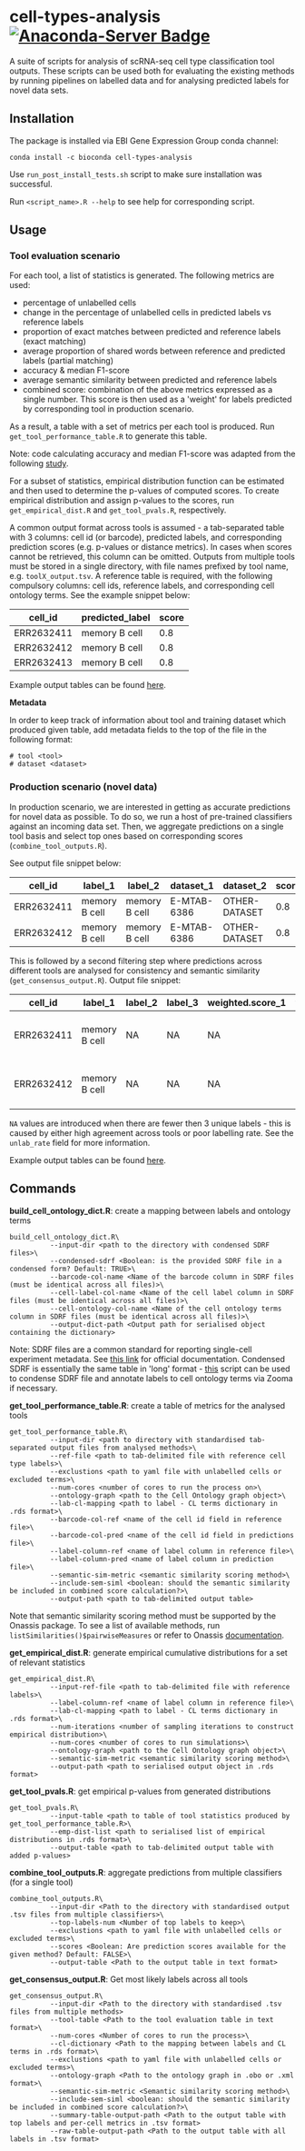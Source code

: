# cell-types-analysis [![Anaconda-Server Badge](https://anaconda.org/ebi-gene-expression-group/atlas-fastq-provider/badges/installer/conda.svg)](https://anaconda.org/ebi-gene-expression-group/cell-types-analysis)
A suite of scripts for analysis of scRNA-seq cell type classification tool outputs. These scripts can be used both for evaluating the existing methods by running pipelines on labelled data and for analysing predicted labels for novel data sets.  

## Installation 
The package is installed via EBI Gene Expression Group conda channel:

```conda install -c bioconda cell-types-analysis``` 

Use `run_post_install_tests.sh` script to make sure installation was successful. 

Run `<script_name>.R --help` to see help for corresponding script.  


## Usage

### Tool evaluation scenario 
For each tool, a list of statistics is generated. The following metrics are used:
* percentage of unlabelled cells
* change in the percentage of unlabelled cells in predicted labels vs reference labels
* proportion of exact matches between predicted and reference labels (exact matching)
* average proportion of shared words between reference and predicted labels (partial matching)
* accuracy & median F1-score
* average semantic similarity between predicted and reference labels
* combined score: combination of the above metrics expressed as a single number. This score is then used as a 'weight' for labels predicted by corresponding tool in production scenario. 

As a result, a table with a set of metrics per each tool is produced. 
Run `get_tool_performance_table.R` to generate this table. 

Note: code calculating accuracy and median F1-score was adapted from the following [study](https://github.com/tabdelaal/scRNAseq_Benchmark).

For a subset of statistics, empirical distribution function can be estimated and then used to determine the p-values of computed scores. To create empirical distribution and assign p-values to the scores, run `get_empirical_dist.R` and `get_tool_pvals.R`, respectively.    

A common output format across tools is assumed - a tab-separated table with 3 columns: cell id (or barcode), predicted labels, and corresponding prediction scores (e.g. p-values or distance metrics). In cases when scores cannot be retrieved, this column can be omitted. Outputs from multiple tools must be stored in a single directory, with file names prefixed by tool name, e.g. `toolX_output.tsv`. A reference table is required, with the following compulsory columns: cell ids, reference labels, and corresponding cell ontology terms. See the example snippet below: 


|cell_id | predicted_label | score|
--- | --- | --- 
|ERR2632411 | memory B cell | 0.8|
|ERR2632412 | memory B cell | 0.8|
|ERR2632413 | memory B cell | 0.8|

Example output tables can be found [here](https://github.com/ebi-gene-expression-group/cell-types-analysis/tree/master/example_output).

**Metadata**

In order to keep track of information about tool and training dataset which produced given table, add metadata fields to the top of the file in the following format:
```
# tool <tool> 
# dataset <dataset> 
``` 

### Production scenario (novel data)
In production scenario, we are interested in getting as accurate predictions for novel data as possible. To do so, we run a host of pre-trained classifiers against an incoming data set. Then, we aggregate predictions on a single tool basis and select top ones based on corresponding scores (`combine_tool_outputs.R`).

See output file snippet below: 

| cell_id | label_1 | label_2 | dataset_1 | dataset_2 | score_1 | score_2
--- | --- | --- | --- | --- | --- | ---
| ERR2632411 | memory B cell | memory B cell | E-MTAB-6386 |   OTHER-DATASET | 0.8 | 0.9|
| ERR2632412 | memory B cell | memory B cell | E-MTAB-6386 |   OTHER-DATASET | 0.8 | 0.9|


This is followed by a second filtering step where predictions across different tools are analysed for consistency and semantic similarity (`get_consensus_output.R`). Output file snippet:

| cell_id | label_1 | label_2 | label_3 | weighted.score_1 | weighted.score_2 |weighted.score_3 |  agreement_rate | unlab_rate | mean_sem_sim | dataset_1 | dataset_2 | dataset_3|
--- | --- | --- | --- | --- | --- | --- | --- | --- | --- | --- | --- | --- 
| ERR2632411 | memory B cell | NA | NA | NA | NA | NA | 1 | 0 |0.297727360113896 | E-MTAB-6386; OTHER-DATASET | NA | NA|
| ERR2632412 | memory B cell |  NA | NA | NA | NA | NA | 1 | 0 |0.297727360113896 | E-MTAB-6386; OTHER-DATASET | NA | NA|  

`NA` values are introduced when there are fewer then 3 unique labels - this is caused by either high agreement across tools or poor labelling rate. See the `unlab_rate` field for more information. 

Example output tables can be found [here](https://github.com/ebi-gene-expression-group/cell-types-analysis/tree/master/example_output).

## Commands 
**build_cell_ontology_dict.R**: create a mapping between labels and ontology terms
```
build_cell_ontology_dict.R\
          --input-dir <path to the directory with condensed SDRF files>\
          --condensed-sdrf <Boolean: is the provided SDRF file in a condensed form? Default: TRUE>\
          --barcode-col-name <Name of the barcode column in SDRF files (must be identical across all files)>\
          --cell-label-col-name <Name of the cell label column in SDRF files (must be identical across all files)>\
          --cell-ontology-col-name <Name of the cell ontology terms column in SDRF files (must be identical across all files)>\
          --output-dict-path <Output path for serialised object containing the dictionary>
```

Note: SDRF files are a common standard for reporting single-cell experiment metadata. See [this link](http://fged.org/projects/mage-tab/) for official documentation. Condensed SDRF is essentially the same table in 'long' format - [this](https://github.com/ebi-gene-expression-group/experiment_metadata#condense_sdrfpl) script can be used to condense SDRF file and annotate labels to cell ontology terms via Zooma if necessary. 

**get_tool_performance_table.R**: create a table of metrics for the analysed tools
```
get_tool_performance_table.R\
          --input-dir <path to directory with standardised tab-separated output files from analysed methods>\
          --ref-file <path to tab-delimited file with reference cell type labels>\
          --exclustions <path to yaml file with unlabelled cells or excluded terms>\ 
          --num-cores <number of cores to run the process on>\
          --ontology-graph <path to the Cell Ontology graph object>\
          --lab-cl-mapping <path to label - CL terms dictionary in .rds format>\
          --barcode-col-ref <name of the cell id field in reference file>\
          --barcode-col-pred <name of the cell id field in predictions file>\
          --label-column-ref <name of label column in reference file>\
          --label-column-pred <name of label column in prediction file>\
          --semantic-sim-metric <semantic similarity scoring method>\   
          --include-sem-siml <boolean: should the semantic similarity be included in combined score calculation?>\ 
          --output-path <path to tab-delimited output table>
```
Note that semantic similarity scoring method must be supported by the Onassis package. To see a list of available methods, run `listSimilarities()$pairwiseMeasures` or refer to Onassis [documentation](https://bioconductor.org/packages/release/bioc/html/Onassis.html). 

**get_empirical_dist.R**: generate empirical cumulative distributions for a set of relevant statistics
```
get_empirical_dist.R\
          --input-ref-file <path to tab-delimited file with reference labels>\
          --label-column-ref <name of label column in reference file>\
          --lab-cl-mapping <path to label - CL terms dictionary in .rds format>\
          --num-iterations <number of sampling iterations to construct empirical distribution>\
          --num-cores <number of cores to run simulations>\
          --ontology-graph <path to the Cell Ontology graph object>\
          --semantic-sim-metric <semantic similarity scoring method>\  
          --output-path <path to serialised output object in .rds format>
```

**get_tool_pvals.R**: get empirical p-values from generated distributions
```
get_tool_pvals.R\
          --input-table <path to table of tool statistics produced by get_tool_performance_table.R>\
          --emp-dist-list <path to serialised list of empirical distributions in .rds format>\
          --output-table <path to tab-delimited output table with added p-values> 
```

**combine_tool_outputs.R**: aggregate predictions from multiple classifiers (for a single tool)
```
combine_tool_outputs.R\
          --input-dir <Path to the directory with standardised output .tsv files from multiple classifiers>\
          --top-labels-num <Number of top labels to keep>\
          --exclustions <path to yaml file with unlabelled cells or excluded terms>\ 
          --scores <Boolean: Are prediction scores available for the given method? Default: FALSE>\
          --output-table <Path to the output table in text format>
```

**get_consensus_output.R**: Get most likely labels across all tools
```
get_consensus_output.R\
          --input-dir <Path to the directory with standardised .tsv files from multiple methods>
          --tool-table <Path to the tool evaluation table in text format>\
          --num-cores <Number of cores to run the process>\
          --cl-dictionary <Path to the mapping between labels and CL terms in .rds format>\
          --exclustions <path to yaml file with unlabelled cells or excluded terms>\ 
          --ontology-graph <Path to the ontology graph in .obo or .xml format>\
          --semantic-sim-metric <Semantic similarity scoring method>\
          --include-sem-siml <boolean: should the semantic similarity be included in combined score calculation?>\ 
          --summary-table-output-path <Path to the output table with top labels and per-cell metrics in .tsv format>
          --raw-table-output-path <Path to the output table with all labels in .tsv format>
```

